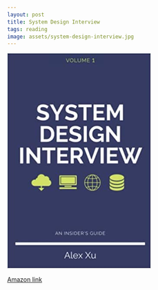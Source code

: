 ```yaml
---
layout: post
title: System Design Interview
tags: reading
image: assets/system-design-interview.jpg
---
```

![system-design](assets/system-design-interview.jpg)

[Amazon link](https://www.amazon.com/gp/product/B08CMF2CQF/ref=ppx_yo_dt_b_asin_image_o02_s00?ie=UTF8&psc=1)